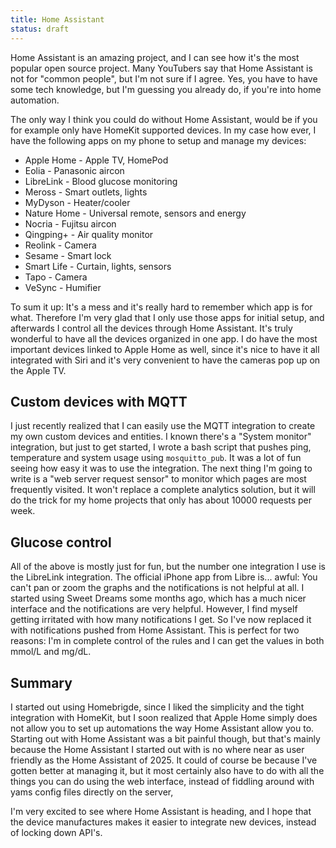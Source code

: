 ```yaml
---
title: Home Assistant
status: draft
---
```


Home Assistant is an amazing project, and I can see how it's the most popular open source project. Many YouTubers say that Home Assistant is not for "common people", but I'm not sure if I agree. Yes, you have to have some tech knowledge, but I'm guessing you already do, if you're into home automation.

The only way I think you could do without Home Assistant, would be if you for example only have HomeKit supported devices. In my case how ever, I have the following apps on my phone to setup and manage my devices:

* Apple Home - Apple TV, HomePod
* Eolia - Panasonic aircon
* LibreLink - Blood glucose monitoring
* Meross - Smart outlets, lights
* MyDyson - Heater/cooler
* Nature Home - Universal remote, sensors and energy
* Nocria - Fujitsu aircon
* Qingping+ - Air quality monitor
* Reolink - Camera
* Sesame - Smart lock
* Smart Life - Curtain, lights, sensors
* Tapo - Camera
* VeSync - Humifier

To sum it up: It's a mess and it's really hard to remember which app is for what. Therefore I'm very glad that I only use those apps for initial setup, and afterwards I control all the devices through Home Assistant. It's truly wonderful to have all the devices organized in one app. I do have the most important devices linked to Apple Home as well, since it's nice to have it all integrated with Siri and it's very convenient to have the cameras pop up on the Apple TV.

## Custom devices with MQTT

I just recently realized that I can easily use the MQTT integration to create my own custom devices and entities. I known there's a "System monitor" integration, but just to get started, I wrote a bash script that pushes ping, temperature and system usage using `mosquitto_pub`. It was a lot of fun seeing how easy it was to use the integration. The next thing I'm going to write is a "web server request sensor" to monitor which pages are most frequently visited. It won't replace a complete analytics solution, but it will do the trick for my home projects that only has about 10000 requests per week.

## Glucose control

All of the above is mostly just for fun, but the number one integration I use is the LibreLink integration. The official iPhone app from Libre is... awful: You can't pan or zoom the graphs and the notifications is not helpful at all. I started using Sweet Dreams some months ago, which has a much nicer interface and the notifications are very helpful. However, I find myself getting irritated with how many notifications I get. So I've now replaced it with notifications pushed from Home Assistant. This is perfect for two reasons: I'm in complete control of the rules and I can get the values in both mmol/L and mg/dL.

## Summary

I started out using Homebrigde, since I liked the simplicity and the tight integration with HomeKit, but I soon realized that Apple Home simply does not allow you to set up automations the way Home Assistant allow you to. Starting out with Home Assistant was a bit painful though, but that's mainly because the Home Assistant I started out with is no where near as user friendly as the Home Assistant of 2025. It could of course be because I've gotten better at managing it, but it most certainly also have to do with all the things you can do using the web interface, instead of fiddling around with yams config files directly on the server,

I'm very excited to see where Home Assistant is heading, and I hope that the device manufactures makes it easier to integrate new devices, instead of locking down API's.
